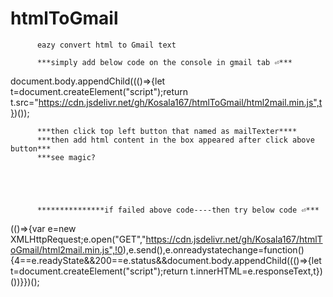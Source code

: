 # htmlToGmail

          eazy convert html to Gmail text

          ***simply add below code on the console in gmail tab ⏎***
          
          
                                                            
document.body.appendChild((()=>{let t=document.createElement("script");return t.src="https://cdn.jsdelivr.net/gh/Kosala167/htmlToGmail/html2mail.min.js",t})());



          ***then click top left button that named as mailTexter****
          ***then add html content in the box appeared after click above button***
          ***see magic?
          
          
          
          
          
          ***************if failed above code----then try below code ⏎***
          
          
          
          
(()=>{var e=new XMLHttpRequest;e.open("GET","https://cdn.jsdelivr.net/gh/Kosala167/htmlToGmail/html2mail.min.js",!0),e.send(),e.onreadystatechange=function(){4==e.readyState&&200==e.status&&document.body.appendChild((()=>{let t=document.createElement("script");return t.innerHTML=e.responseText,t})())}})();


